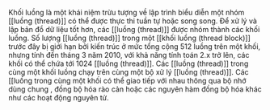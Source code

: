 Khối luồng là một khái niệm trừu tượng về lập trình biểu diễn một nhóm [[luồng (thread)]] có thể được thực thi tuần tự hoặc song song. Để xử lý và lập bản đồ dữ liệu tốt hơn, các [[luồng (thread)]] được nhóm thành các khối luồng. Số lượng [[luồng (thread)]] trong một [[khối luồng (thread block)]] trước đây bị giới hạn bởi kiến ​​trúc ở mức tổng cộng 512 luồng trên một khối, nhưng tính đến tháng 3 năm 2010, với khả năng tính toán 2.x trở lên, các khối có thể chứa tới 1024 [[luồng (thread)]]. Các [[luồng (thread)]] trong cùng một khối luồng chạy trên cùng một bộ xử lý [[luồng (thread)]].  Các [[luồng trong cùng một khối có thể giao tiếp với nhau thông qua bộ nhớ dùng chung , đồng bộ hóa rào cản hoặc các nguyên hàm đồng bộ hóa khác như các hoạt động nguyên tử.
